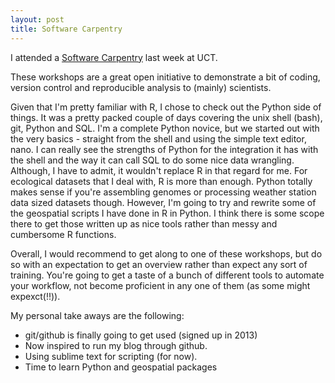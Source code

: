 ```yaml
---
layout: post
title: Software Carpentry
---
```

I attended a [Software Carpentry](http://software-carpentry.org) last week at UCT.

These workshops are a great open initiative to demonstrate a bit of coding, version control and reproducible analysis to (mainly) scientists.

Given that I'm pretty familiar with R, I chose to check out the Python side of things. It was a pretty packed couple of days covering the unix shell (bash), git, Python and SQL. I'm a complete Python novice, but we started out with the very basics - straight from the shell and using the simple text editor, nano. I can really see the strengths of Python for the integration it has with the shell and the way it can call SQL to do some nice data wrangling. Although, I have to admit, it wouldn't replace R in that regard for me. For ecological datasets that I deal with, R is more than enough. Python totally makes sense if you're assembling genomes or processing weather station data sized datasets though. However, I'm going to try and rewrite some of the geospatial scripts I have done in R in Python. I think there is some scope there to get those written up as nice tools rather than messy and cumbersome R functions.

Overall, I would recommend to get along to one of these workshops, but do so with an expectation to get an overview rather than expect any sort of training. You're going to get a taste of a bunch of different tools to automate your workflow, not become proficient in any one of them (as some might expexct(!!)).

My personal take aways are the following:

  * git/github is finally going to get used (signed up in 2013)
  * Now inspired to run my blog through github.
  * Using sublime text for scripting (for now).
  * Time to learn Python and geospatial packages
 


